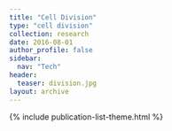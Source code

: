 ```yaml
---
title: "Cell Division"
type: "cell division"
collection: research
date: 2016-08-01
author_profile: false
sidebar:
  nav: "Tech"
header:
  teaser: division.jpg
layout: archive
---
```


{% include publication-list-theme.html %}

